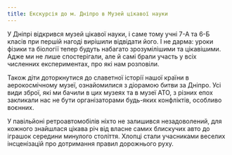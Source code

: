 ```yaml
---
title: Екскурсія до м. Дніпро в Музей цікавої науки
---
```


У Дніпрі відкрився музей цікавої науки, і саме тому учні 7-А та 6-Б класів при першій нагоді вирішили відвідати його. І не дарма: уроки фізики та біології тепер будуть набагато зрозумілішими та цікавішими. Адже ми не лише спостерігали, але й самі брали участь у всіх численних експериментах, про які нам розповіли.

Також діти доторкнутися до славетної історії нашої країни в аерокосмічному музеї, ознайомилися з діорамою битви за Дніпро. Усі види зброї, які ми бачили в цих музеях та в музеї АТО, з різних епох закликали нас не бути організаторами будь-яких конфліктів, особливо воєнних.

У павільйоні ретроавтомобілів ніхто не залишився незадоволений, для кожного знайшлася цікава річ від власне самих блискучих авто до іграшок середини минулого століття. Хлопці стали учасниками веселих інсценізацій про дотримання правил дорожнього руху.

<slideshow id="_/72157699816481502" />
